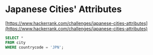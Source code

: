 # Japanese Cities' Attributes

[https://www.hackerrank.com/challenges/japanese-cities-attributes](https://www.hackerrank.com/challenges/japanese-cities-attributes)

```sql
SELECT *
FROM city
WHERE countrycode = 'JPN';
```
